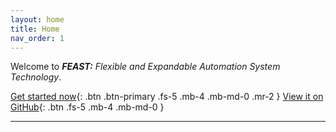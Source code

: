 ```yaml
---
layout: home
title: Home
nav_order: 1
---
```


Welcome to _**FEAST:** Flexible and Expandable Automation System Technology_.

[Get started now](/getting-stared/){: .btn .btn-primary .fs-5 .mb-4 .mb-md-0 .mr-2 }
[View it on GitHub][FEASTorg Github]{: .btn .fs-5 .mb-4 .mb-md-0 }

---

[FEASTorg Github]: https://github.com/FEASTorg
